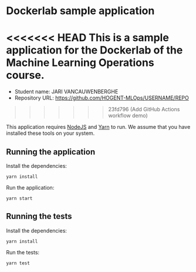 # Dockerlab sample application

<<<<<<< HEAD
This is a sample application for the Dockerlab of the Machine Learning Operations course.
=======
- Student name: JARI VANCAUWENBERGHE
- Repository URL: <https://github.com/HOGENT-MLOps/USERNAME/REPO>
>>>>>>> 23fd796 (Add GitHub Actions workflow demo)

This application requires [NodeJS](https://nodejs.org/en/) and [Yarn](https://yarnpkg.com/) to run. We assume that you have installed these tools on your system.

## Running the application

Install the dependencies:

```console
yarn install
```

Run the application:

```console
yarn start
```

## Running the tests

Install the dependencies:

```console
yarn install
```

Run the tests:

```console
yarn test
```
